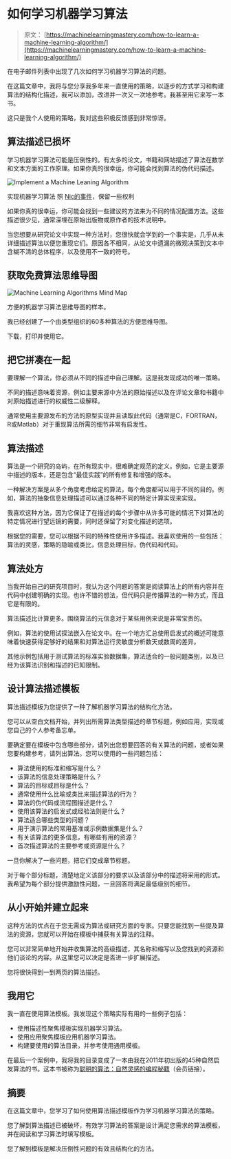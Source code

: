 # 如何学习机器学习算法

> 原文： [https://machinelearningmastery.com/how-to-learn-a-machine-learning-algorithm/](https://machinelearningmastery.com/how-to-learn-a-machine-learning-algorithm/)

在电子邮件列表中出现了几次如何学习机器学习算法的问题。

在这篇文章中，我将与您分享我多年来一直使用的策略，以逐步的方式学习和构建算法的结构化描述，我可以添加，改进并一次又一次地参考。我甚至用它来写一本书。

这只是我个人使用的策略，我对这些积极反馈感到非常惊讶。

## 算法描述已损坏

学习机器学习算法可能是压倒性的。有太多的论文，书籍和网站描述了算法在数学和文本方面的工作原理。如果你真的很幸运，你可能会找到算法的伪代码描述。

![Implement a Machine Leaning Algorithm](img/fad376caf6ed09f82aae89068f0c3fc3.jpg)

实现机器学习算法
照 [Nic的事件](http://www.flickr.com/photos/nics_events/2227330536/sizes/l/)，保留一些权利

如果你真的很幸运，你可能会找到一些建议的方法来为不同的情况配置方法。这些描述很少见，通常深埋在原始出版物或原作者的技术说明中。

当您想要从研究论文中实现一种方法时，您很快就会学到的一个事实是，几乎从未详细描述算法以便您重现它们。原因各不相同，从论文中遗漏的微观决策到文本中含糊不清的总体程序，以及使用不一致的符号。

## 获取免费算法思维导图

![Machine Learning Algorithms Mind Map](img/2ce1275c2a1cac30a9f4eea6edd42d61.jpg)

方便的机器学习算法思维导图的样本。

我已经创建了一个由类型组织的60多种算法的方便思维导图。

下载，打印并使用它。

## 把它拼凑在一起

要理解一个算法，你必须从不同的描述中自己理解。这是我发现成功的唯一策略。

不同的描述意味着资源，例如主要来源中方法的原始描述以及在评论文章和书籍中对原始描述进行的权威性二级解释。

通常使用主要源发布的方法的原型实现并且读取此代码（通常是C，FORTRAN，R或Matlab）对于重现算法所需的细节非常有启发性。

## 算法描述

算法是一个研究的岛屿，在所有现实中，很难确定规范的定义。例如，它是主要源中描述的版本，还是包含“最佳实践”的所有修复和增强的版本。

一种解决方案是从多个角度考虑给定的算法，每个角度都可以用于不同的目的。例如，算法的抽象信息处理描述可以通过各种不同的特定计算实现来实现。

我喜欢这种方法，因为它保证了在描述的每个步骤中从许多可能的情况下对算法的特定情况进行望远镜的需要，同时还保留了对变化描述的选项。

根据您的需要，您可以根据不同的特殊性使用许多描述。我喜欢使用的一些包括：算法的灵感，策略的隐喻或类比，信息处理目标，伪代码和代码。

## 算法处方

当我开始自己的研究项目时，我认为这个问题的答案是阅读算法上的所有内容并在代码中创建明确的实现。也许不错的想法，但代码只是传播算法的一种方式，而且它是有限的。

算法描述比计算更多。围绕算法的元信息对于某些用例来说是非常宝贵的。

例如，算法的使用试探法嵌入在论文中。在一个地方汇总使用启发式的概述可能意味着快速获得足够好的结果和对算法运行灵敏度分析数天或数周的差异。

其他示例包括用于测试算法的标准实验数据集，算法适合的一般问题类别，以及已经为该算法识别和描述的已知限制。

## 设计算法描述模板

算法描述模板为您提供了一种了解机器学习算法的结构化方法。

您可以从空白文档开始，并列出所需算法类型描述的章节标题，例如应用，实现或您自己的个人参考备忘单。

要确定要在模板中包含哪些部分，请列出您想要回答的有关算法的问题，或者如果您要构建参考，请列出算法。您可以使用的一些问题包括：

*   算法使用的标准和缩写是什么？
*   该算法的信息处理策略是什么？
*   算法的目标或目标是什么？
*   通常使用什么比喻或类比来描述算法的行为？
*   算法的伪代码或流程图描述是什么？
*   使用该算法的启发式或经验法则是什么？
*   算法适合哪些类型的问题？
*   用于演示算法的常用基准或示例数据集是什么？
*   有关该算法的更多信息，有哪些有用的资源？
*   首次描述算法的主要参考或资源是什么？

一旦你解决了一些问题，把它们变成章节标题。

对于每个部分标题，清楚地定义该部分的要求以及该部分中的描述将采用的形式。我希望为每个部分提供激励性问题，一旦回答将满足最低级别的细节。

## 从小开始并建立起来

这种方法的优点在于您无需成为算法或研究方面的专家。只要您能找到一些提及算法的资源，您就可以开始在模板中捕获有关算法的注释。

您可以非常简单地开始并收集算法的高级描述，其名称和缩写以及您找到的资源和他们谈论的内容。从这里您可以决定是否进一步扩展描述。

您将很快得到一到两页的算法描述。

## 我用它

我一直在使用算法模板。我发现这个策略实际有用的一些例子包括：

*   使用描述性聚焦模板实现机器学习算法。
*   使用应用聚焦模板应用机器学习算法。
*   构建要使用的算法目录，并参考使用通用模板。

在最后一个案例中，我将我的目录变成了一本由我在2011年初出版的45种自然启发算法的书。这本书被称为[聪明的算法：自然灵感的编程秘籍](http://www.amazon.com/dp/1446785068?tag=inspiredalgor-20)（会员链接）。

## 摘要

在这篇文章中，您学习了如何使用算法描述模板作为学习机器学习算法的策略。

您了解到算法描述已被破坏，有效学习算法的答案是设计满足您需求的算法模板，并在阅读和学习算法时填写模板。

您了解到模板是解决压倒性问题的有效且结构化的方法。